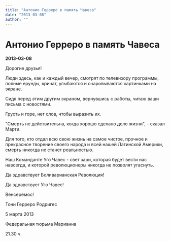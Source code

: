 ```yaml
---
title: "Антонио Герреро в память Чавеса"
date: "2013-03-08"
author: ""
---
```


# Антонио Герреро в память Чавеса

**2013-03-08** 

Дорогие друзья!

Люди здесь, как и каждый вечер, смотрят по телевизору программы, полные ерунды, кричат, улыбаются и очаровываются картинками на экране.

Сидя перед этим другим экраном, вернувшись с работы, читаю ваши письма с новостями.

Грусть и горе, нет слов, чтобы выразить их.

 "Смерть не действительна, когда хорошо сделано дело жизни", - сказал Марти.

Для того, кто отдал всю свою жизнь на самое чистое, прочное и прекрасное творение своего народа и всей нашей Латинской Америки, смерть никогда не станет реальностью.

Наш Команданте Уго Чавес - свет зари, которая будет вести нас навсегда, и которой революционеры никогда не позволят угаснуть.

Да здравствует Боливарианская Революция!

Да здравствует Уго Чавес!

Венсеремос!

Тони Герреро Родригес

5 марта 2013

Федеральная тюрьма Марианна

21.30 ч.